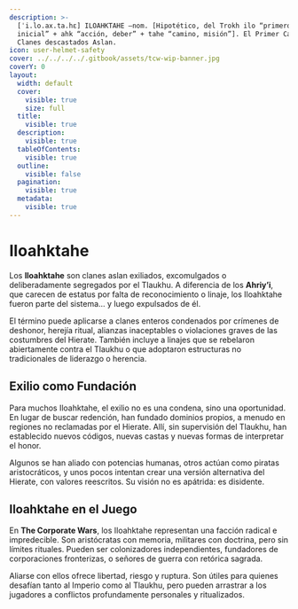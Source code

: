 ```yaml
---
description: >-
  [ˈi.lo.ax.ta.hɛ] ILOAHKTAHE –nom. [Hipotético, del Trokh ilo “primero,
  inicial” + ahk “acción, deber” + tahe “camino, misión”]. El Primer Camino.
  Clanes descastados Aslan.
icon: user-helmet-safety
cover: ../../../../.gitbook/assets/tcw-wip-banner.jpg
coverY: 0
layout:
  width: default
  cover:
    visible: true
    size: full
  title:
    visible: true
  description:
    visible: true
  tableOfContents:
    visible: true
  outline:
    visible: false
  pagination:
    visible: true
  metadata:
    visible: true
---
```


# Iloahktahe

Los **Iloahktahe** son clanes aslan exiliados, excomulgados o deliberadamente segregados por el Tlaukhu. A diferencia de los **Ahriy’i**, que carecen de estatus por falta de reconocimiento o linaje, los Iloahktahe fueron parte del sistema… y luego expulsados de él.

El término puede aplicarse a clanes enteros condenados por crímenes de deshonor, herejía ritual, alianzas inaceptables o violaciones graves de las costumbres del Hierate. También incluye a linajes que se rebelaron abiertamente contra el Tlaukhu o que adoptaron estructuras no tradicionales de liderazgo o herencia.

## Exilio como Fundación

Para muchos Iloahktahe, el exilio no es una condena, sino una oportunidad. En lugar de buscar redención, han fundado dominios propios, a menudo en regiones no reclamadas por el Hierate. Allí, sin supervisión del Tlaukhu, han establecido nuevos códigos, nuevas castas y nuevas formas de interpretar el honor.

Algunos se han aliado con potencias humanas, otros actúan como piratas aristocráticos, y unos pocos intentan crear una versión alternativa del Hierate, con valores reescritos. Su visión no es apátrida: es disidente.

## Iloahktahe en el Juego

En **The Corporate Wars**, los Iloahktahe representan una facción radical e impredecible. Son aristócratas con memoria, militares con doctrina, pero sin límites rituales. Pueden ser colonizadores independientes, fundadores de corporaciones fronterizas, o señores de guerra con retórica sagrada.

Aliarse con ellos ofrece libertad, riesgo y ruptura. Son útiles para quienes desafían tanto al Imperio como al Tlaukhu, pero pueden arrastrar a los jugadores a conflictos profundamente personales y ritualizados.
